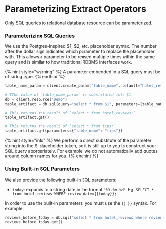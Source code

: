 # Parameterizing Extract Operators


Only SQL queries to relational database resource can be parameterized. 

### Parameterizing SQL Queries
We use the Postgres-inspired $1, $2, etc. placeholder syntax. 
The number after the dollar sign indicates which parameter to replace the placeholder with. This allows a parameter to be reused 
multiple times within the same query and is similar to how traditional RDBMS interfaces work.

{% hint style="warning" %}
A parameter embedded in a SQL query must be of string type.
{% endhint %}

```python
table_name_param = client.create_param("table_name", default="hotel_reviews")

# TThe value of `table_name_param` is substituted into $1.
db = client.resource("Demo")
table_artifact = db.sql(query="select * from $1", parameters=[table_name_param])

# This returns the result of `select * from hotel_reviews;`
table_artifact.get()

# This returns the result of `select * from tips;`
table_artifact.get(parameters={"table_name": "tips"})
```

{% hint style="info" %}
We perform a direct substitute of the parameter string into the $-placeholder token, so it is still up to you to construct your SQL query appropriately. For example, we do not automatically add quotes around column names for you.
{% endhint %}

### Using Built-in SQL Parameters

We also provide the following built-in SQL parameters:

* `today`: expands to a string date in the format `'%Y-%m-%d'`. Eg. `SELECT * from hotel_reviews WHERE review_date={{today}};`

In order to use the built-in parameters, you must use the `{{ }}` syntax. For example:

```python
reviews_before_today = db.sql("select * from hotel_reviews where review_date < {{ today }}")
reviews_before_today.get()
```
